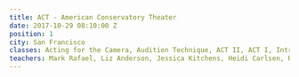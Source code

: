 ```yaml
---
title: ACT - American Conservatory Theater
date: 2017-10-29 08:10:00 Z
position: 1
city: San Francisco
classes: Acting for the Camera, Audition Technique, ACT II, ACT I, Intro To Acting
teachers: Mark Rafael, Liz Anderson, Jessica Kitchens, Heidi Carlsen, Rebecca Struch
---
```


